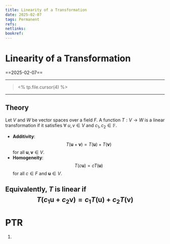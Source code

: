 ```yaml
---
title: Linearity of a Transformation
date: 2025-02-07
tags: Permanent
refs: 
netlinks:
bookref: 
---
```

# Linearity of a Transformation
==2025-02-07==

---
> <% tp.file.cursor(4) %>
---
## Theory
Let $V$ and $W$ be vector spaces over a field $F$. A function $T: V \to W$ is a linear transformation if it satisfies $\forall$ $u,v\in V$ and $c_{1},c_{2}\in \mathbb{F}$.

*   **Additivity**: $$T(\mathbf{u} + \mathbf{v}) = T(\mathbf{u}) + T(\mathbf{v})$$ for all $\mathbf{u}, \mathbf{v} \in V$.
*   **Homogeneity**: $$T(c\mathbf{u}) = cT(\mathbf{u})$$ for all $c \in F$ and $\mathbf{u} \in V$.

Equivalently, $T$ is linear if
$$T(c_1\mathbf{u} + c_2\mathbf{v}) = c_1T(\mathbf{u}) + c_2T(\mathbf{v})$$
---
# PTR

1. 